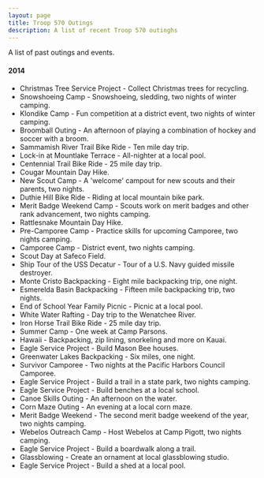 ```yaml
---
layout: page
title: Troop 570 Outings
description: A list of recent Troop 570 outinghs
---
```


A list of past outings and events.

#### 2014

- Christmas Tree Service Project - Collect Christmas trees for recycling.
- Snowshoeing Camp - Snowshoeing, sledding, two nights of winter camping.
- Klondike Camp - Fun competition at a district event, two nights of winter camping.
- Broomball Outing - An afternoon of playing a combination of hockey and soccer with a broom.
- Sammamish River Trail Bike Ride - Ten mile day trip.
- Lock-in at Mountlake Terrace -  All-nighter at a local pool.
- Centennial Trail Bike Ride - 25 mile day trip.
- Cougar Mountain Day Hike.
- New Scout Camp - A 'welcome' campout for new scouts and their parents, two nights.
- Duthie Hill Bike Ride - Riding at local mountain bike park.
- Merit Badge Weekend Camp - Scouts work on merit badges and other rank advancement, two nights camping.
- Rattlesnake Mountain Day Hike.
- Pre-Camporee Camp - Practice skills for upcoming Camporee, two nights camping.
- Camporee Camp - District event, two nights camping.
- Scout Day at Safeco Field.
- Ship Tour of the USS Decatur - Tour of a U.S. Navy guided missile destroyer.
- Monte Cristo Backpacking - Eight mile backpacking trip, one night.
- Esmerelda Basin Backpacking - Fifteen mile backpacking trip, two nights.
- End of School Year Family Picnic - Picnic at a local pool.
- White Water Rafting - Day trip to the Wenatchee River.
- Iron Horse Trail Bike Ride - 25 mile day trip.
- Summer Camp - One week at Camp Parsons.
- Hawaii - Backpacking, zip lining, snorkeling and more on Kauai.
- Eagle Service Project - Build Mason Bee houses.
- Greenwater Lakes Backpacking - Six miles, one night.
- Survivor Camporee - Two nights at the Pacific Harbors Council Camporee.
- Eagle Service Project - Build a trail in a state park, two nights camping.
- Eagle Service Project - Build benches at a local school.
- Canoe Skills Outing - An afternoon on the water.
- Corn Maze Outing - An evening at a local corn maze.
- Merit Badge Weekend - The second merit badge weekend of the year, two nights camping.
- Webelos Outreach Camp - Host Webelos at Camp Pigott, two nights camping.
- Eagle Service Project - Build a boardwalk along a trail.
- Glassblowing - Create an ornament at local glassblowing studio.
- Eagle Service Project - Build a shed at a local pool.
